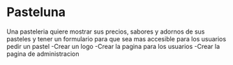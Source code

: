 # Pasteluna
Una pasteleria quiere mostrar sus precios, sabores y adornos de sus pasteles y tener un formulario para que sea mas accesible para los usuarios pedir un pastel
-Crear un logo
-Crear la pagina para los usuarios
-Crear la pagina de administracion
